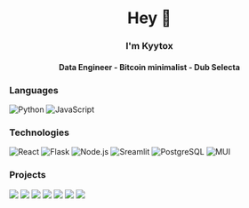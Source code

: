 
<div id="header" align="center">
  <h1>Hey 👋</h1>
  <h3>I'm Kyytox</h3>
  <h4>Data Engineer - Bitcoin minimalist - Dub Selecta</h4>
</div>

<!-- <br>  
<div align="center">
  <img src="https://github-readme-stats.vercel.app/api/top-langs/?username=Kyytox&langs_count=8&theme=dark&bg_color=60,200122,6f0000&hide_border=True&text_color=dbdbdb"/>
</div> -->

### Languages

![Python](https://img.shields.io/badge/-Python-000?&logo=Python)
![JavaScript](https://img.shields.io/badge/-JavaScript-000?&logo=JavaScript)


### Technologies

<!-- ![AWS](https://img.shields.io/badge/-AWS-000?&logo=Amazon-AWS&logoColor=F90) -->
![React](https://img.shields.io/badge/-React-000?&logo=React)
![Flask](https://img.shields.io/badge/-Flask-000?&logo=Flask&logoColor=#000000)
![Node.js](https://img.shields.io/badge/-Node.js-000?&logo=node.js)
![Sreamlit](https://img.shields.io/badge/-Streamlit-000?&logo=Streamlit&logoColor=#FF4B4B)
![PostgreSQL](https://img.shields.io/badge/-PostgreSQL-000?&logo=PostgreSQL&logoColor=#4169E1)
![MUI](https://img.shields.io/badge/-MUI-000?&logo=MUI&logoColor=#007FFF)

### Projects

[![](https://img.shields.io/badge/-%20Portfolio-000)](https://github.com/Kyytox/Portfolio)
[![](https://img.shields.io/badge/-%20Bitcoin%20Quizz-000)](https://github.com/Kyytox/bitcoin_quizz)
[![](https://img.shields.io/badge/-%20Sentiment%20Twitter%20Ia-000)](https://github.com/Kyytox/app-web-sentiment-twitter-ia)
[![](https://img.shields.io/badge/-%20Coin%20Centraliz-000)](https://github.com/Kyytox/Coin_Centraliz)
[![](https://img.shields.io/badge/-%20Codewars%20User%20Stats-000)](https://github.com/Kyytox/codewars-user-stats)
[![](https://img.shields.io/badge/-%20Vinyls%20Dub%20Scrap-000)](https://github.com/Kyytox/vinyls_dub_scrap)
[![](https://img.shields.io/badge/-%20Tools%20dev-000)](https://github.com/Kyytox/kytox-dev-tools)
<!-- [![Bitcoin](https://img.shields.io/badge/-%20Bitcoin%20Quizz-000?&logo=Bitcoin)](https://github.com/Kyytox/bitcoin_quizz) -->
